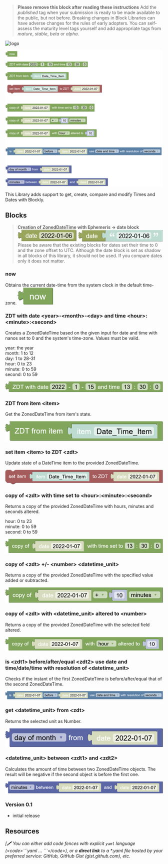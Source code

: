 > **Please remove this block after reading these instructions**
> Add the _published_ tag when your submission is ready to be made available to the public, but not before. Breaking changes in Block Libraries can have adverse changes for the rules of early adopters. You can self-assess the maturity level tags yourself and add appropriate tags from _mature_, _stable_, _beta_ or _alpha_.

![logo](https://www.openhab.org/iconsets/classic/time.png)

![screenshot](images/block_screenshot.png)

This Library adds support to get, create, compare and modify Times and Dates with Blockly.

## Blocks

> **Creation of ZonedDateTime with Ephemeris -> date block**  
> ![oh_date](images/oh_date.png)  
> Please be aware that the existing blocks for dates set their time to 0 and the zone offset to UTC. Although the date block is set as shadow in all blocks of this library, it should not be used. If you compare dates only it does not matter.

### now
Obtains the current date-time from the system clock in the default time-zone.
![get_zdt_now](images/get_zdt_now.png)

### ZDT with date \<year\>-\<month\>-\<day\> and time \<hour\>:\<minute\>:\<second\>
Creates a ZonedDateTime based on the given input for date and time with nanos set to 0 and the system's time-zone. Values must be valid.

year: the year  
month: 1 to 12  
day: 1 to 28-31  
hour: 0 to 23  
minute: 0 to 59  
second: 0 to 59

![get_zdt_from_date_and_time_fields](images/get_zdt_from_date_and_time_fields.png)


### ZDT from item \<item\>
Get the ZonedDateTime from item's state.

![get_zdt_from_oh_item](images/get_zdt_from_oh_item.png)

### set item \<item\> to ZDT \<zdt\>
Update state of a DateTime item to the provided ZonedDateTime.

![set_datetime_item_state_to_zdt](images/set_datetime_item_state_to_zdt.png)

### copy of \<zdt\> with time set to \<hour\>:\<minute\>:\<second\>
Returns a copy of the provided ZonedDateTime with hours, minutes and seconds altered.

hour: 0 to 23  
minute: 0 to 59  
second: 0 to 59

![zdt_set_time_with_fields](images/zdt_set_time_with_fields.png)

### copy of \<zdt\> +/- \<number\> \<datetime_unit\>
Returns a copy of the provided ZonedDateTime with the specified value added or subtracted.

![zdt_add_unit_to_zdt](images/zdt_add_unit_to_zdt.png)

### copy of \<zdt\> with \<datetime_unit\> altered to \<number\>
Returns a copy of the provided ZonedDateTime with the selected field altered.

![get_zdt_with_altered_unit](images/get_zdt_with_altered_unit.png)

### is \<zdt1\> before/after/equal \<zdt2\> use date and time/date/time with resolution of \<datetime_unit\>
Checks if the instant of the first ZonedDateTime is before/after/equal that of the second ZonedDateTime.

![compare_zdt_with_zdt](images/compare_zdt_with_zdt.png)

### get \<datetime_unit\> from \<zdt\>
Returns the selected unit as Number.

![get_zdt_component](images/get_zdt_component.png)

### \<datetime_unit\> between \<zdt1\> and \<zdt2\>
Calculates the amount of time between two ZonedDateTime objects. The result will be negative if the second object is before the first one.

![units_between_two_zdt](images/units_between_two_zdt.png)

### Version 0.1
- initial release

## Resources
_[🖍 You can either add code fences with explicit `yaml` language (\<code>\`\`\`yaml ... \`\`\`\</code>), or a **direct link** to a *.yaml file hosted by your preferred service: GitHub, GitHub Gist (gist.github.com), etc._